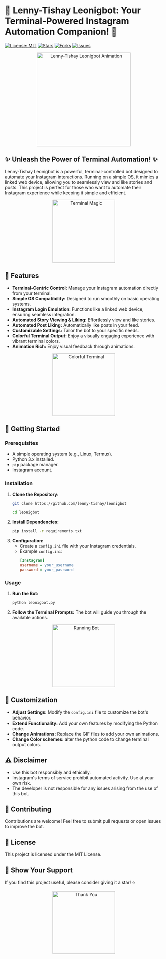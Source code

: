 # 🤖 Lenny-Tishay Leonigbot: Your Terminal-Powered Instagram Automation Companion! 🌟

[![License: MIT](https://img.shields.io/badge/License-MIT-yellow.svg)](https://opensource.org/licenses/MIT)
[![Stars](https://img.shields.io/github/stars/lenny-tishay/lenny-tishay-leonigbot?style=social)](https://github.com/lenny-tishay/lenny-tishay-leonigbot)
[![Forks](https://img.shields.io/github/forks/lenny-tishay/lenny-tishay-leonigbot?style=social)](https://github.com/lenny-tishay/lenny-tishay-leonigbot)
[![Issues](https://img.shields.io/github/issues/lenny-tishay/lenny-tishay-leonigbot)](https://github.com/lenn-tishay/lenny-tishay-leonigbot/issues)

<p align="center">
  <img src="https://media.giphy.com/media/l41YhWSHpD9rE5sKA/giphy.gif" alt="Lenny-Tishay Leonigbot Animation" width="300">
</p>

## ✨ Unleash the Power of Terminal Automation! ✨

Lenny-Tishay Leonigbot is a powerful, terminal-controlled bot designed to automate your Instagram interactions. Running on a simple OS, it mimics a linked web device, allowing you to seamlessly view and like stories and posts. This project is perfect for those who want to automate their Instagram experience while keeping it simple and efficient.

<p align="center">
  <img src="https://media.giphy.com/media/3o7aCRloybJlX4yEhI/giphy.gif" alt="Terminal Magic" width="200">
</p>

## 🌈 Features

* **Terminal-Centric Control:** Manage your Instagram automation directly from your terminal.
* **Simple OS Compatibility:** Designed to run smoothly on basic operating systems.
* **Instagram Login Emulation:** Functions like a linked web device, ensuring seamless integration.
* **Automated Story Viewing & Liking:** Effortlessly view and like stories.
* **Automated Post Liking:** Automatically like posts in your feed.
* **Customizable Settings:** Tailor the bot to your specific needs.
* **Colorful Terminal Output:** Enjoy a visually engaging experience with vibrant terminal colors.
* **Animation Rich:** Enjoy visual feedback through animations.

<p align="center">
  <img src="https://media.giphy.com/media/3o7aDczpCChShEG27K/giphy.gif" alt="Colorful Terminal" width="200">
</p>

## 🚀 Getting Started

### Prerequisites

* A simple operating system (e.g., Linux, Termux).
* Python 3.x installed.
* `pip` package manager.
* Instagram account.

### Installation

1.  **Clone the Repository:**
    ```bash
    git clone https://github.com/lenny-tishay/leonigbot
    ```
    ```bash
    cd leonigbot
    ```
2.  **Install Dependencies:**
    ```bash
    pip install -r requirements.txt
    ```
3.  **Configuration:**
    * Create a `config.ini` file with your Instagram credentials.
    * Example `config.ini`:
        ```ini
        [Instagram]
        username = your_username
        password = your_password
        ```

### Usage

1.  **Run the Bot:**
    ```bash
    python leonigbot.py
    ```
2.  **Follow the Terminal Prompts:** The bot will guide you through the available actions.

<p align="center">
  <img src="https://media.giphy.com/media/l0HlQQVjXqB427B4A/giphy.gif" alt="Running Bot" width="200">
</p>

## 🎨 Customization

* **Adjust Settings:** Modify the `config.ini` file to customize the bot's behavior.
* **Extend Functionality:** Add your own features by modifying the Python code.
* **Change Animations:** Replace the GIF files to add your own animations.
* **Change Color schemes:** alter the python code to change terminal output colors.

## ⚠️ Disclaimer

* Use this bot responsibly and ethically.
* Instagram's terms of service prohibit automated activity. Use at your own risk.
* The developer is not responsible for any issues arising from the use of this bot.

## 🤝 Contributing

Contributions are welcome! Feel free to submit pull requests or open issues to improve the bot.

## 📜 License

This project is licensed under the MIT License.

## 🌟 Show Your Support

If you find this project useful, please consider giving it a star! ⭐

<p align="center">
  <img src="https://media.giphy.com/media/3o7aCWJdYyuyhPVcIw/giphy.gif" alt="Thank You" width="200">
</p>
